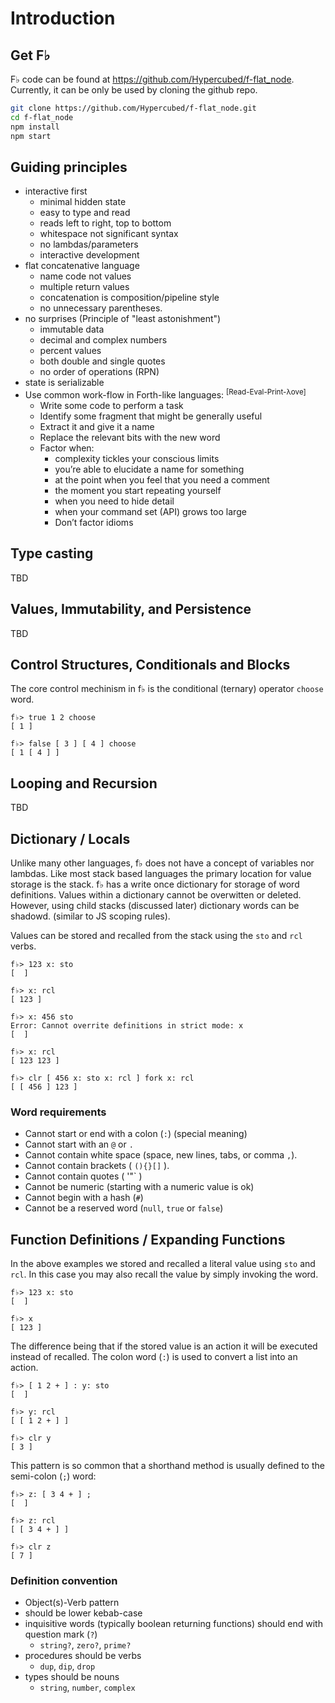 # Introduction

## Get F♭

F♭ code can be found at https://github.com/Hypercubed/f-flat_node.  Currently, it can be only be used by cloning the github repo.

```bash
git clone https://github.com/Hypercubed/f-flat_node.git
cd f-flat_node
npm install
npm start
```

## Guiding principles

- interactive first
  - minimal hidden state
  - easy to type and read
  - reads left to right, top to bottom
  - whitespace not significant syntax
  - no lambdas/parameters
  - interactive development
- flat concatenative language
  - name code not values
  - multiple return values
  - concatenation is composition/pipeline style
  - no unnecessary parentheses.
- no surprises (Principle of "least astonishment")
  - immutable data
  - decimal and complex numbers
  - percent values
  - both double and single quotes
  - no order of operations (RPN)
- state is serializable
- Use common work-flow in Forth-like languages: <sup>[Read-Eval-Print-λove]</sup>
  - Write some code to perform a task
  - Identify some fragment that might be generally useful
  - Extract it and give it a name
  - Replace the relevant bits with the new word
  - Factor when:
    - complexity tickles your conscious limits
    - you’re able to elucidate a name for something
    - at the point when you feel that you need a comment
    - the moment you start repeating yourself
    - when you need to hide detail
    - when your command set (API) grows too large
    - Don’t factor idioms

## Type casting

TBD

## Values, Immutability, and Persistence

TBD

## Control Structures, Conditionals and Blocks

The core control mechinism in f♭ is the conditional (ternary) operator `choose` word.

```
f♭> true 1 2 choose
[ 1 ]

f♭> false [ 3 ] [ 4 ] choose
[ 1 [ 4 ] ]
``` 

## Looping and Recursion

TBD

## Dictionary / Locals

Unlike many other languages, f♭ does not have a concept of variables nor lambdas.  Like most stack based languages the primary location for value storage is the stack.  f♭ has a write once dictionary for storage of word definitions.  Values within a dictionary cannot be overwitten or deleted. However, using child stacks (discussed later) dictionary words can be shadowd. (similar to JS scoping rules).

Values can be stored and recalled from the stack using the `sto` and `rcl` verbs.

```
f♭> 123 x: sto
[  ]

f♭> x: rcl
[ 123 ]

f♭> x: 456 sto
Error: Cannot overrite definitions in strict mode: x
[  ]

f♭> x: rcl
[ 123 123 ]

f♭> clr [ 456 x: sto x: rcl ] fork x: rcl
[ [ 456 ] 123 ]
```

### Word requirements

- Cannot start or end with a colon (`:`) (special meaning)
- Cannot start with an `@` or `.`
- Cannot contain white space (space, new lines, tabs, or comma `,`).
- Cannot contain brackets ( `(){}[]` ).
- Cannot contain quotes ( '"\` )
- Cannot be numeric (starting with a numeric value is ok)
- Cannot begin with a hash (`#`)
- Cannot be a reserved word (`null`, `true` or `false`)

## Function Definitions / Expanding Functions

In the above examples we stored and recalled a literal value using `sto` and `rcl`.  In this case you may also recall the value by simply invoking the word.

```
f♭> 123 x: sto
[  ]

f♭> x
[ 123 ]
```

The difference being that if the stored value is an action it will be executed instead of recalled.  The colon word (`:`) is used to convert a list into an action.

```
f♭> [ 1 2 + ] : y: sto
[  ]

f♭> y: rcl
[ [ 1 2 + ] ]

f♭> clr y
[ 3 ]
```

This pattern is so common that a shorthand method is usually defined to the semi-colon (`;`) word:

```
f♭> z: [ 3 4 + ] ;
[  ]

f♭> z: rcl
[ [ 3 4 + ] ]

f♭> clr z
[ 7 ]
```

### Definition convention

- Object(s)-Verb pattern
- should be lower kebab-case
- inquisitive words (typically boolean returning functions) should end with question mark (`?`)
  - `string?`, `zero?`, `prime?`
- procedures should be verbs
  - `dup`, `dip`, `drop`
- types should be nouns
  - `string`, `number`, `complex`
